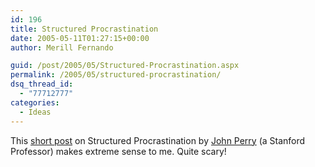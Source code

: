 ```yaml
---
id: 196
title: Structured Procrastination
date: 2005-05-11T01:27:15+00:00
author: Merill Fernando

guid: /post/2005/05/Structured-Procrastination.aspx
permalink: /2005/05/structured-procrastination/
dsq_thread_id:
  - "77712777"
categories:
  - Ideas
---
```

This <a href="http://www-csli.stanford.edu/~john/procrastination.html">short post</a> on Structured Procrastination by <a href="http://www-csli.stanford.edu/~john/procrastination.html">John Perry</a> (a Stanford Professor) makes&nbsp;extreme sense to me. Quite scary!
